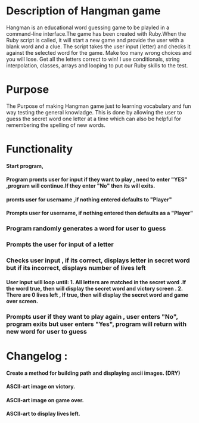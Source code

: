 # Description  of Hangman game

Hangman is an educational word guessing game to be playled in a command-line interface.The game has been created with Ruby.When the Ruby script is called, it will start a new game and provide the user with a blank word and a clue. The script takes the user input (letter) and checks it against the selected word for the game. Make too many wrong choices and you will lose. Get all the letters correct to win! I use conditionals, string interpolation, classes, arrays and looping to put our Ruby skills to the test.

# Purpose 

The Purpose of making Hangman game just to learning vocabulary and fun way testing the general knowladge. This is done by allowing the user to guess the secret word one letter at a time which can also be helpful for remembering the spelling of new words.

# Functionality

#### Start program,
#### Program promts user for input if they want to play , need to enter "YES" ,program will continue.If they enter "No" then its will exits.
#### promts user for username ,if nothing entered defaults to "Player"
#### Prompts user for username, if nothing entered then defaults as a "Player"
### Program randomly generates a word for user to guess
### Prompts the user for input of a letter
### Checks user input , if its correct, displays letter in secret word but if  its incorrect, displays number of lives left
#### User input will loop until: 1. All letters are matched in the secret word .If the word true, then will display the secret word and victory screen . 2. There are 0 lives left , If true, then will display the secret word and game over screen.
### Prompts user if they want to play again , user enters "No", program exits but user enters "Yes", program will return with new word for user to guess

# Changelog :

#### Create a method for building path and displaying ascii images. (DRY)
#### ASCII-art image on victory.
#### ASCII-art image on game over.
#### ASCII-art to display lives left.






